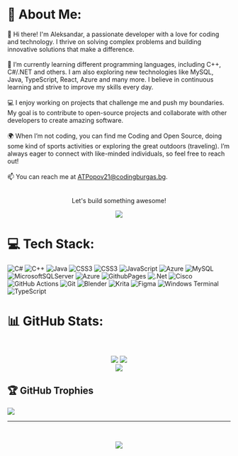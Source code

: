 # 💫 About Me:
👋 Hi there! I'm Aleksandar, a passionate developer with a love for coding and technology. I thrive on solving complex problems and building innovative solutions that make a difference.<br><br>🌱 I’m currently learning different programming languages, including C++, C#/.NET and others. I am also exploring new technologies like MySQL, Java, TypeScript, React, Azure and many more. I believe in continuous learning and strive to improve my skills every day.<br><br>💻 I enjoy working on projects that challenge me and push my boundaries. My goal is to contribute to open-source projects and collaborate with other developers to create amazing software.<br><br>🌍 When I’m not coding, you can find me Coding and Open Source, doing some kind of sports activities or exploring the great outdoors (traveling). I’m always eager to connect with like-minded individuals, so feel free to reach out!<br><br>📫 You can reach me at ATPopov21@codingburgas.bg.<br><br><p align="center">Let's build something awesome!</p><p align="center">
![](https://quotes-github-readme.vercel.app/api?type=horizontal&theme=tokyonight)
</p>

# 💻 Tech Stack:
![C#](https://img.shields.io/badge/c%23-%23239120.svg?style=for-the-badge&logo=csharp&logoColor=white) ![C++](https://img.shields.io/badge/c++-%2300599C.svg?style=for-the-badge&logo=c%2B%2B&logoColor=white) ![Java](https://img.shields.io/badge/java-%23ED8B00.svg?style=for-the-badge&logo=openjdk&logoColor=white) ![CSS3](https://img.shields.io/badge/css3-%231572B6.svg?style=for-the-badge&logo=css3&logoColor=white) ![CSS3](https://img.shields.io/badge/css3-%231572B6.svg?style=for-the-badge&logo=css3&logoColor=white) ![JavaScript](https://img.shields.io/badge/javascript-%23323330.svg?style=for-the-badge&logo=javascript&logoColor=%23F7DF1E) ![Azure](https://img.shields.io/badge/azure-%230072C6.svg?style=for-the-badge&logo=microsoftazure&logoColor=white) ![MySQL](https://img.shields.io/badge/mysql-4479A1.svg?style=for-the-badge&logo=mysql&logoColor=white) ![MicrosoftSQLServer](https://img.shields.io/badge/Microsoft%20SQL%20Server-CC2927?style=for-the-badge&logo=microsoft%20sql%20server&logoColor=white) ![Azure](https://img.shields.io/badge/azure-%230072C6.svg?style=for-the-badge&logo=microsoftazure&logoColor=white) ![GithubPages](https://img.shields.io/badge/github%20pages-121013?style=for-the-badge&logo=github&logoColor=white) ![.Net](https://img.shields.io/badge/.NET-5C2D91?style=for-the-badge&logo=.net&logoColor=white) ![Cisco](https://img.shields.io/badge/cisco-%23049fd9.svg?style=for-the-badge&logo=cisco&logoColor=black) ![GitHub Actions](https://img.shields.io/badge/github%20actions-%232671E5.svg?style=for-the-badge&logo=githubactions&logoColor=white) ![Git](https://img.shields.io/badge/git-%23F05033.svg?style=for-the-badge&logo=git&logoColor=white) ![Blender](https://img.shields.io/badge/blender-%23F5792A.svg?style=for-the-badge&logo=blender&logoColor=white) ![Krita](https://img.shields.io/badge/Krita-203759?style=for-the-badge&logo=krita&logoColor=EEF37B) ![Figma](https://img.shields.io/badge/figma-%23F24E1E.svg?style=for-the-badge&logo=figma&logoColor=white) ![Windows Terminal](https://img.shields.io/badge/Windows%20Terminal-%234D4D4D.svg?style=for-the-badge&logo=windows-terminal&logoColor=white) ![TypeScript](https://img.shields.io/badge/typescript-%23007ACC.svg?style=for-the-badge&logo=typescript&logoColor=white)
# 📊 GitHub Stats:
‎<p align="center">
  ![](https://github-readme-stats.vercel.app/api?username=ATPopov21&theme=github_dark&hide_border=false&include_all_commits=true&count_private=false)
  ![](https://github-readme-streak-stats.herokuapp.com/?user=ATPopov21&theme=github_dark&hide_border=false)<br/>
  ![](https://github-readme-stats.vercel.app/api/top-langs/?username=ATPopov21&theme=github_dark&hide_border=false&include_all_commits=true&count_private=false&layout=compact)
</p>

## 🏆 GitHub Trophies
![](https://github-profile-trophy.vercel.app/?username=ATPopov21&theme=gruvbox&no-frame=true&no-bg=false&margin-w=4)

---
‎<p align="center">[![](https://visitcount.itsvg.in/api?id=ATPopov21&icon=5&color=6)](https://visitcount.itsvg.in)</p>
